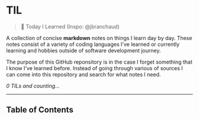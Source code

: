 # TIL

> 📝 Today I Learned (Inspo: @jbranchaud)

A collection of concise **markdown** notes on things I learn day by day. These notes consist of a variety of coding languages I've learned or currently learning and hobbies outside of software development journey.

The purpose of this GitHub reponsitory is in the case I forget something that I know I've learned before. Instead of going through various of sources I can come into this repository and search for what notes I need.

_0 TILs and counting..._

---

## Table of Contents
